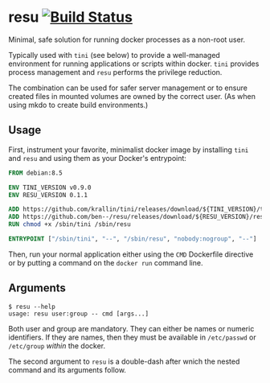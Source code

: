 # resu [![Build Status](https://travis-ci.org/ben--/resu.svg?branch=master)](https://travis-ci.org/ben--/resu)

Minimal, safe solution for running docker processes as a non-root user.

Typically used with `tini` (see below) to provide a well-managed environment for running applications or scripts within docker.  `tini` provides process management and `resu` performs the privilege reduction.

The combination can be used for safer server management or to ensure created files in mounted volumes are owned by the correct user.  (As when using mkdo to create build environments.)

## Usage

First, instrument your favorite, minimalist docker image by installing `tini` and `resu` and using them as your Docker's entrypoint:

```Dockerfile
FROM debian:8.5

ENV TINI_VERSION v0.9.0
ENV RESU_VERSION 0.1.1

ADD https://github.com/krallin/tini/releases/download/${TINI_VERSION}/tini /sbin/tini
ADD https://github.com/ben--/resu/releases/download/${RESU_VERSION}/resu /sbin/resu
RUN chmod +x /sbin/tini /sbin/resu

ENTRYPOINT ["/sbin/tini", "--", "/sbin/resu", "nobody:nogroup", "--"]
```

Then, run your normal application either using the `CMD` Dockerfile directive or by putting a command on the `docker run` command line.

## Arguments

```shell
$ resu --help
usage: resu user:group -- cmd [args...]
```

Both user and group are mandatory.  They can either be names or numeric identifiers.  If they are names, then they must be available in `/etc/passwd` or `/etc/group` *within* the docker.

The second argument to `resu` is a double-dash after wnich the nested command and its arguments follow.
